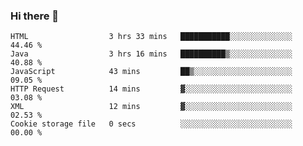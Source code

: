 ### Hi there 👋

<!--START_SECTION:waka-->

```text
HTML                  3 hrs 33 mins   ███████████░░░░░░░░░░░░░░   44.46 %
Java                  3 hrs 16 mins   ██████████▒░░░░░░░░░░░░░░   40.88 %
JavaScript            43 mins         ██▒░░░░░░░░░░░░░░░░░░░░░░   09.05 %
HTTP Request          14 mins         ▓░░░░░░░░░░░░░░░░░░░░░░░░   03.08 %
XML                   12 mins         ▓░░░░░░░░░░░░░░░░░░░░░░░░   02.53 %
Cookie storage file   0 secs          ░░░░░░░░░░░░░░░░░░░░░░░░░   00.00 %
```

<!--END_SECTION:waka-->


<!--
**AnkelMauCastillo/AnkelMauCastillo** is a ✨ _special_ ✨ repository because its `README.md` (this file) appears on your GitHub profile.

Here are some ideas to get you started:

- 🔭 I’m currently working on ...
- 🌱 I’m currently learning ...
- 👯 I’m looking to collaborate on ...
- 🤔 I’m looking for help with ...
- 💬 Ask me about ...
- 📫 How to reach me: ...
- 😄 Pronouns: ...
- ⚡ Fun fact: ...
-->
